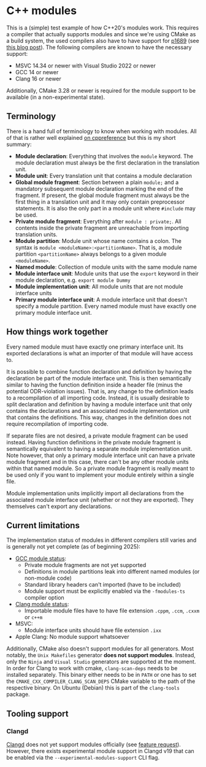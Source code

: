 # C++ modules

This is a (simple) test example of how C++20's modules work. This requires a compiler that actually supports modules and since we're using CMake as a
build system, the used compilers also have to have support for [p1689](https://www.open-std.org/jtc1/sc22/wg21/docs/papers/2022/p1689r5.html)
(see [this blog post](https://www.kitware.com/import-cmake-the-experiment-is-over/)). The following compilers are known to have the necessary support:
- MSVC 14.34 or newer with Visual Studio 2022 or newer
- GCC 14 or newer
- Clang 16 or newer

Additionally, CMake 3.28 or newer is required for the module support to be available (in a non-experimental state).


## Terminology

There is a hand full of terminology to know when working with modules. All of that is rather well explained [on
cppreference](https://en.cppreference.com/w/cpp/language/modules) but this is my short summary:
- **Module declaration**: Everything that involves the `module` keyword. The module declaration must always be the first declaration in the
  translation unit.
- **Module unit**: Every translation unit that contains a module declaration
- **Global module fragment**: Section between a plain `module;` and a mandatory subsequent module declaration marking the end of the fragment. If
  present, the global module fragment must always be the first thing in a translation unit and it may only contain preprocessor statements. It is also
  the only part in a module unit where `#include` may be used.
- **Private module fragment**: Everything after `module : private;`. All contents inside the private fragment are unreachable from importing
  translation units.
- **Module partition**: Module unit whose name contains a colon. The syntax is `module <moduleName>:<partitionName>`. That is, a module partition
  `<partitionName>` always belongs to a given module `<moduleName>`.
- **Named module**: Collection of module units with the same module name
- **Module interface unit**: Module units that use the `export` keyword in their module declaration, e.g. `export module Dummy`
- **Module implementation unit**: All module units that are not module interface units
- **Primary module interface unit**: A module interface unit that doesn't specify a module partition. Every named module must have exactly one primary
  module interface unit.


## How things work together

Every named module must have exactly one primary interface unit. Its exported declarations is what an importer of that module will have access to.

It is possible to combine function declaration and definition by having the declaration be part of the module interface unit. This is then
semantically similar to having the function definition inside a header file (minus the potential ODR-violation issues). That is, any change to the
definition leads to a recompilation of all importing code. Instead, it is usually desirable to split declaration and definition by having a module
interface unit that only contains the declarations and an associated module implementation unit that contains the definitions. This way, changes in
the definition does not require recompilation of importing code.

If separate files are not desired, a private module fragment can be used instead. Having function definitions in the private module fragment is
semantically equivalent to having a separate module implementation unit. Note however, that only a primary module interface unit can have a
private module fragment and in this case, there can't be any other module units within that named module. So a private module fragment is really meant
to be used only if you want to implement your module entirely within a single file.

Module implementation units implicitly import all declarations from the associated module interface unit (whether or not they are exported). They
themselves can't export any declarations.


## Current limitations

The implementation status of modules in different compilers still varies and is generally not yet complete (as of beginning 2025):
- [GCC module status](https://gcc.gnu.org/onlinedocs/gcc/C_002b_002b-Modules.html):
    - Private module fragments are not yet supported
    - Definitions in module partitions leak into different named modules (or non-module code)
    - Standard library headers can't imported (have to be included)
    - Module support must be explicitly enabled via the `-fmodules-ts` compiler option
- [Clang module status](https://clang.llvm.org/docs/StandardCPlusPlusModules.html#known-issues):
    - Importable module files have to have file extension `.cppm`, `.ccm`, `.cxxm` or `c++m`
- MSVC:
    - Module interface units should have file extension `.ixx`
- Apple Clang: No module support whatsoever

Additionally, CMake also doesn't support modules for all generators. Most notably, the `Unix Makefiles` generator **does not support modules**.
Instead, only the `Ninja` and `Visual Studio` generators are supported at the moment. In order for Clang to work with cmake, `clang-scan-deps` needs
to be installed separately. This binary either needs to be in `PATH` or one has to set the `CMAKE_CXX_COMPILER_CLANG_SCAN_DEPS` CMake variable to the
path of the respective binary. On Ubuntu (Debian) this is part of the `clang-tools` package.


## Tooling support

### Clangd

[Clangd](https://clangd.llvm.org/) does not yet support modules officially (see [feature request](https://github.com/clangd/clangd/issues/1293)).
However, there exists experimental module support in Clangd v19 that can be enabled via the `--experimental-modules-support` CLI flag.
